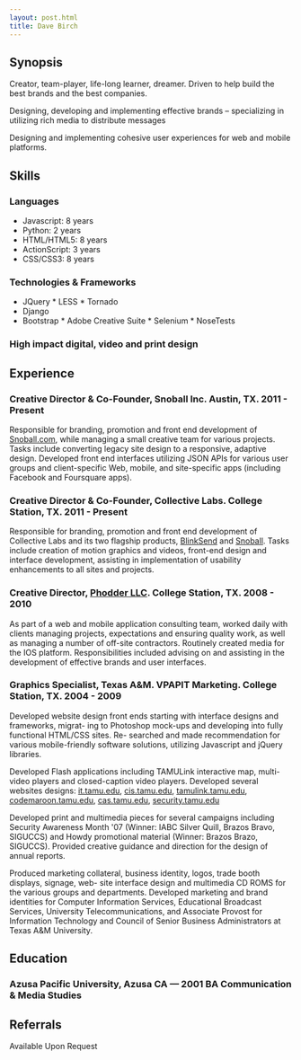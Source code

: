 ```yaml
---
layout: post.html
title: Dave Birch
---
```



Synopsis
--------

Creator, team-player, life-long learner, dreamer. Driven to help build the best brands and the best companies.

Designing, developing and implementing effective brands – specializing in utilizing rich media to distribute messages

Designing and implementing cohesive user experiences for web and mobile platforms.

Skills
------


### Languages

* Javascript: 8 years
* Python: 2 years
* HTML/HTML5: 8 years
* ActionScript: 3 years
* CSS/CSS3: 8 years

### Technologies & Frameworks

* JQuery
* LESS
* Tornado
* Django
* Bootstrap
* Adobe Creative Suite
* Selenium
* NoseTests

### High impact digital, video and print design

Experience
----------

### Creative Director & Co-Founder, Snoball Inc. Austin, TX. 2011 - Present

Responsible for branding, promotion and front end development of [Snoball.com][snoball],
while managing a small creative team for various projects. Tasks include
converting legacy site design to a responsive, adaptive design. Developed front
end interfaces utilizing JSON APIs for various user groups and client-specific
Web, mobile, and site-specific apps (including Facebook and Foursquare apps).

### Creative Director & Co-Founder, Collective Labs. College Station, TX.  2011 - Present

Responsible for branding, promotion and front end development of Collective
Labs and its two flagship products, [BlinkSend][blinksend] and [Snoball][snoball]. Tasks include
creation of motion graphics and videos, front-end design and interface
development, assisting in implementation of usability enhancements to all sites
and projects.

### Creative Director, [Phodder LLC][phodder]. College Station, TX. 2008 - 2010

As part of a web and mobile application consulting team, worked daily with
clients managing projects, expectations and ensuring quality work, as well as
managing a number of off-site contractors. Routinely created media for the IOS
platform. Responsibilities included advising on and assisting in the
development of effective brands and user interfaces.

### Graphics Specialist, Texas A&M. VPAPIT Marketing. College Station, TX. 2004 - 2009

Developed website design front ends starting with interface designs and
frameworks, migrat- ing to Photoshop mock-ups and developing into fully
functional HTML/CSS sites. Re- searched and made recommendation for various
mobile-friendly software solutions, utilizing Javascript and jQuery libraries.

Developed Flash applications including TAMULink interactive map, multi-video
players and closed-caption video players. Developed several websites designs:
[it.tamu.edu][it.tamu.edu], [cis.tamu.edu][cis.tamu.edu], [tamulink.tamu.edu][tamulink.tamu.edu],
[codemaroon.tamu.edu][codemaroon.tamu.edu], [cas.tamu.edu][cas.tamu.edu], [security.tamu.edu][security.tamu.edu]


Developed print and multimedia pieces for several campaigns including Security
Awareness Month '07 (Winner: IABC Silver Quill, Brazos Bravo, SIGUCCS) and
Howdy promotional material (Winner: Brazos Brazo, SIGUCCS). Provided creative
guidance and direction for the design of annual reports.

Produced marketing collateral, business identity, logos, trade booth displays,
signage, web- site interface design and multimedia CD ROMS for the various
groups and departments. Developed marketing and brand identities for Computer
Information Services, Educational Broadcast Services, University
Telecommunications, and Associate Provost for Information Technology and
Council of Senior Business Administrators at Texas A&M University.

Education
---------

### Azusa Pacific University, Azusa CA — 2001 BA Communication & Media Studies

Referrals
---------

Available Upon Request


[snoball]: http://snoball.com
[blinksend]: http://blinksend.com
[phodder]: http://phodder.com
[it.tamu.edu]: http://it.tamu.edu
[cis.tamu.edu]: http://cis.tamu.edu
[tamulink.tamu.edu]: http://tamulink.tamu.edu
[codemaroon.tamu.edu]: http://codemaroon.tamu.edu
[cas.tamu.edu]: http://cas.tamu.edu
[security.tamu.edu]: http://security.tamu.edu
